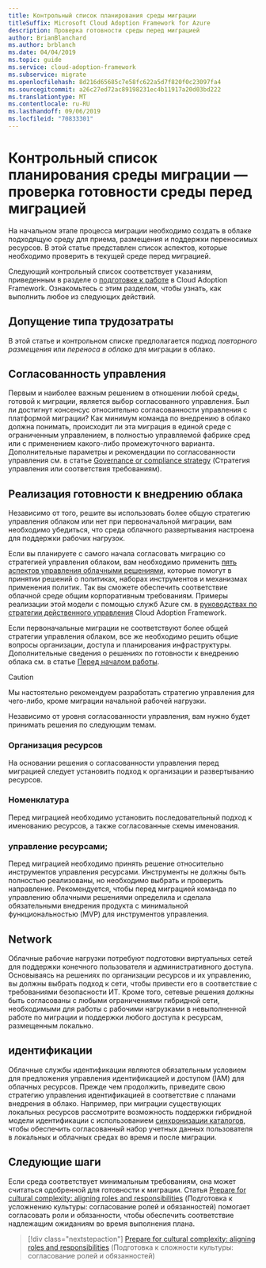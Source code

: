 ```yaml
---
title: Контрольный список планирования среды миграции
titleSuffix: Microsoft Cloud Adoption Framework for Azure
description: Проверка готовности среды перед миграцией
author: BrianBlanchard
ms.author: brblanch
ms.date: 04/04/2019
ms.topic: guide
ms.service: cloud-adoption-framework
ms.subservice: migrate
ms.openlocfilehash: 8d216d65685c7e58fc622a5d7f820f0c23097fa4
ms.sourcegitcommit: a26c27ed72ac89198231ec4b11917a20d03bd222
ms.translationtype: MT
ms.contentlocale: ru-RU
ms.lasthandoff: 09/06/2019
ms.locfileid: "70833301"
---
```

# <a name="migration-environment-planning-checklist---validate-environmental-readiness-prior-to-migration"></a>Контрольный список планирования среды миграции — проверка готовности среды перед миграцией

На начальном этапе процесса миграции необходимо создать в облаке подходящую среду для приема, размещения и поддержки переносимых ресурсов. В этой статье представлен список аспектов, которые необходимо проверить в текущей среде перед миграцией.

Следующий контрольный список соответствует указаниям, приведенным в разделе о [подготовке к работе](../../../ready/index.md) в Cloud Adoption Framework. Ознакомьтесь с этим разделом, чтобы узнать, как выполнить любое из следующих действий.

## <a name="effort-type-assumption"></a>Допущение типа трудозатраты

В этой статье и контрольном списке предполагается подход _повторного размещения_ или _переноса в облако_ для миграции в облако.

## <a name="governance-alignment"></a>Согласованность управления

Первым и наиболее важным решением в отношении любой среды, готовой к миграции, является выбор согласованного управления. Был ли достигнут консенсус относительно согласованности управления с платформой миграции? Как минимум команда по внедрению в облако должна понимать, происходит ли эта миграция в единой среде с ограниченным управлением, в полностью управляемой фабрике сред или с применением какого-либо промежуточного варианта. Дополнительные параметры и рекомендации по согласованности управления см. в статье [Governance or compliance strategy](../../expanded-scope/governance-or-compliance.md) (Стратегия управления или соответствия требованиям).

## <a name="cloud-readiness-implementation"></a>Реализация готовности к внедрению облака

Независимо от того, решите вы использовать более общую стратегию управления облаком или нет при первоначальной миграции, вам необходимо убедиться, что среда облачного развертывания настроена для поддержки рабочих нагрузок.

Если вы планируете с самого начала согласовать миграцию со стратегией управления облаком, вам необходимо применить [пять аспектов управления облачными решениями](../../../governance/governance-disciplines.md), которые помогут в принятии решений о политиках, наборах инструментов и механизмах применения политик. Так вы сможете обеспечить соответствие облачной среде общим корпоративным требованиям. Примеры реализации этой модели с помощью служб Azure см. в [руководствах по стратегии действенного управления](../../../governance/journeys/index.md) Cloud Adoption Framework.

Если первоначальные миграции не соответствуют более общей стратегии управления облаком, все же необходимо решить общие вопросы организации, доступа и планирования инфраструктуры. Дополнительные сведения о решениях по готовности к внедрению облака см. в статье [Перед началом работы](../../../ready/azure-readiness-guide/index.md).

> [!CAUTION]
> Мы настоятельно рекомендуем разработать стратегию управления для чего-либо, кроме миграции начальной рабочей нагрузки.

Независимо от уровня согласованности управления, вам нужно будет принимать решения по следующим темам.

### <a name="resource-organization"></a>Организация ресурсов

На основании решения о согласованности управления перед миграцией следует установить подход к организации и развертыванию ресурсов.

### <a name="nomenclature"></a>Номенклатура

Перед миграцией необходимо установить последовательный подход к именованию ресурсов, а также согласованные схемы именования.

### <a name="resource-governance"></a>управление ресурсами;

Перед миграцией необходимо принять решение относительно инструментов управления ресурсами. Инструменты не должны быть полностью реализованы, но необходимо выбрать и проверить направление. Рекомендуется, чтобы перед миграцией команда по управлению облачными решениями определила и сделала обязательными внедрения продукта с минимальной функциональностью (MVP) для инструментов управления.

## <a name="network"></a>Network

Облачные рабочие нагрузки потребуют подготовки виртуальных сетей для поддержки конечного пользователя и административного доступа. Основываясь на решениях по организации ресурсов и их управлению, вы должны выбрать подход к сети, чтобы привести его в соответствие с требованиями безопасности ИТ. Кроме того, сетевые решения должны быть согласованы с любыми ограничениями гибридной сети, необходимыми для работы с рабочими нагрузками в невыполненной работе по миграции и поддержки любого доступа к ресурсам, размещенным локально.

## <a name="identity"></a>идентификации

Облачные службы идентификации являются обязательным условием для предложения управления идентификацией и доступом (IAM) для облачных ресурсов. Прежде чем продолжить, приведите свою стратегию управления идентификацией в соответствие с планами внедрения в облако. Например, при миграции существующих локальных ресурсов рассмотрите возможность поддержки гибридной модели идентификации с использованием [синхронизации каталогов](../../../decision-guides/identity/index.md), чтобы обеспечить согласованный набор учетных данных пользователя в локальных и облачных средах во время и после миграции.

## <a name="next-steps"></a>Следующие шаги

Если среда соответствует минимальным требованиям, она может считаться одобренной для готовности к миграции. Статья [Prepare for cultural complexity: aligning roles and responsibilities](./culture-complexity.md) (Подготовка к усложнению культуры: согласование ролей и обязанностей) помогает согласовать роли и обязанности, чтобы обеспечить соответствие надлежащим ожиданиям во время выполнения плана.

> [!div class="nextstepaction"]
> [Prepare for cultural complexity: aligning roles and responsibilities](./culture-complexity.md) (Подготовка к сложности культуры: согласование ролей и обязанностей)
